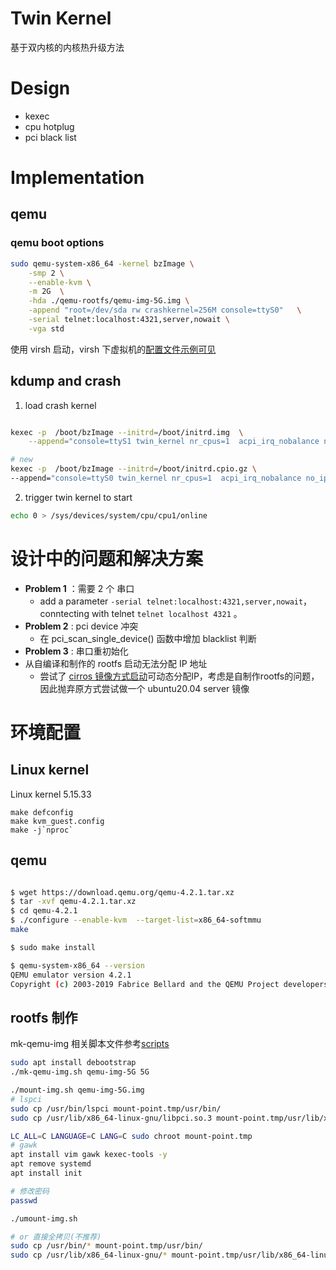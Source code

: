 # Twin Kernel

基于双内核的内核热升级方法
 

# Design

- kexec
- cpu hotplug 
- pci black list


# Implementation

## qemu 

### qemu boot options

```bash
sudo qemu-system-x86_64 -kernel bzImage \
    -smp 2 \
    --enable-kvm \
    -m 2G  \
    -hda ./qemu-rootfs/qemu-img-5G.img \
    -append "root=/dev/sda rw crashkernel=256M console=ttyS0"   \
    -serial telnet:localhost:4321,server,nowait \
    -vga std
```


使用 virsh 启动，virsh 下虚拟机的[配置文件示例可见](_files/tk_kernel_boot.xml)

## kdump and crash

1. load crash kernel 

```bash

kexec -p  /boot/bzImage --initrd=/boot/initrd.img  \
    --append="console=ttyS1 twin_kernel nr_cpus=1  acpi_irq_nobalance no_ipi_broadcast=1 lapic_timer=1000000 pci_dev_flags=0x8086:0x7010:b,0x8086:0x100e:b,0x1234:0x1111:b,0x8086:0x7000:b,0x8086:0x7113:b,0x8086:0x7010:b,0x8086:0x100e:b,0x1234:0x1111:b,0x8086:0x7000:b,0x8086:0x7113:b"

# new
kexec -p  /boot/bzImage --initrd=/boot/initrd.cpio.gz \
--append="console=ttyS0 twin_kernel nr_cpus=1  acpi_irq_nobalance no_ipi_broadcast=1 lapic_timer=1000000 pci_dev_flags=0x8086:0x100e:b,0x8086:0x1237:b,0x8086:0x7000:b,0x8086:0x7010:b,0x8086:0x7113:b,0x1234:0x1111:b"
```

2. trigger twin kernel to start

```bash
echo 0 > /sys/devices/system/cpu/cpu1/online
```

# 设计中的问题和解决方案

- **Problem 1** ：需要 2 个 串口
    - add a parameter `-serial telnet:localhost:4321,server,nowait`， conntecting with telnet `telnet localhost 4321` 。
- **Problem 2** : pci device 冲突
    - 在 pci_scan_single_device() 函数中增加 blacklist 判断
- **Problem 3** : 串口重初始化
- 从自编译和制作的 rootfs 启动无法分配 IP 地址
    -  尝试了 [cirros 镜像方式启动](https://www.voidking.com/dev-libvirt-create-vm/)可动态分配IP，考虑是自制作rootfs的问题，因此抛弃原方式尝试做一个 ubuntu20.04 server 镜像

# 环境配置

## Linux kernel

Linux kernel 5.15.33

```
make defconfig
make kvm_guest.config
make -j`nproc`
```

## qemu

```bash

$ wget https://download.qemu.org/qemu-4.2.1.tar.xz
$ tar -xvf qemu-4.2.1.tar.xz
$ cd qemu-4.2.1
$ ./configure --enable-kvm  --target-list=x86_64-softmmu
make

$ sudo make install 

$ qemu-system-x86_64 --version
QEMU emulator version 4.2.1
Copyright (c) 2003-2019 Fabrice Bellard and the QEMU Project developers

```

## rootfs 制作

mk-qemu-img 相关脚本文件参考[scripts](https://github.com/SmallPond/scripts/tree/master/KernelDev)

```bash
sudo apt install debootstrap
./mk-qemu-img.sh qemu-img-5G 5G

./mount-img.sh qemu-img-5G.img
# lspci
sudo cp /usr/bin/lspci mount-point.tmp/usr/bin/
sudo cp /usr/lib/x86_64-linux-gnu/libpci.so.3 mount-point.tmp/usr/lib/x86_64-linux-gnu/

LC_ALL=C LANGUAGE=C LANG=C sudo chroot mount-point.tmp
# gawk
apt install vim gawk kexec-tools -y
apt remove systemd
apt install init

# 修改密码
passwd

./umount-img.sh

# or 直接全拷贝(不推荐)
sudo cp /usr/bin/* mount-point.tmp/usr/bin/
sudo cp /usr/lib/x86_64-linux-gnu/* mount-point.tmp/usr/lib/x86_64-linux-gnu/
```
